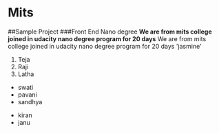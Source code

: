 # Mits
##Sample Project
###Front End Nano degree
**We are from mits college joined in udacity nano degree program for 20 days**
We are from mits college joined in udacity nano degree program for 20 days
'jasmine'
1. Teja
2. Raji
3. Latha
- swati
- pavani
- sandhya
+ kiran
+ janu
